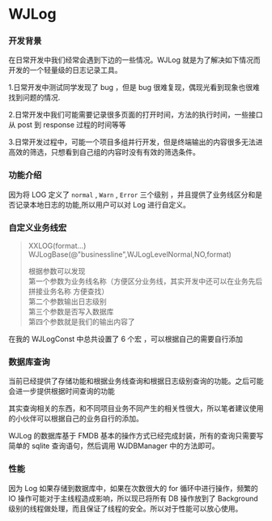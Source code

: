 # WJLog

### 开发背景

在日常开发中我们经常会遇到下边的一些情况。WJLog 就是为了解决如下情况而开发的一个轻量级的日志记录工具。

1.日常开发中测试同学发现了 bug ，但是 bug 很难复现，偶现光看到现象也很难找到问题的情况.

2.日常开发中我们可能需要记录很多页面的打开时间，方法的执行时间，一些接口从 post 到 response 过程的时间等等

3.日常开发过程中，可能一个项目多组并行开发，但是终端输出的内容很多无法进高效的筛选，只想看到自己组的内容时没有有效的筛选条件。


### 功能介绍

因为将 LOG 定义了 `normal` , `Warn` , `Error` 三个级别 ，并且提供了业务线区分和是否记录本地日志的功能,所以用户可以对 Log 进行自定义。

### 自定义业务线宏

> XXLOG(format...)    WJLogBase(@"businessline",WJLogLevelNormal,NO,format)
> 
>根据参数可以发现   
>第一个参数为业务线名称（方便区分业务线，其实开发中还可以在业务先后拼接业务名称 方便查找）   
>第二个参数输出日志级别   
>第三个参数是否写入数据库   
>第四个参数就是我们的输出内容了

在我的 WJLogConst 中总共设置了 6 个宏 ，可以根据自己的需要自行添加


### 数据库查询

当前已经提供了存储功能和根据业务线查询和根据日志级别查询的功能。之后可能会进一步提供根据时间查询的功能

其实查询相关的东西，和不同项目业务不同产生的相关性很大，所以笔者建议使用的小伙伴可以根据自己的业务自行的添加。

WJLog 的数据库基于 FMDB 基本的操作方式已经完成封装，所有的查询只需要写简单的 sqlite 查询语句，然后调用 WJDBManager 中的方法即可。


### 性能

因为 Log 如果存储到数据库中，如果在次数很大的 for 循环中进行操作，频繁的 IO 操作可能对于主线程造成影响，所以现已将所有 DB 操作放到了 Background 级别的线程做处理，而且保证了线程的安全。所以对于性能可以放心使用。




